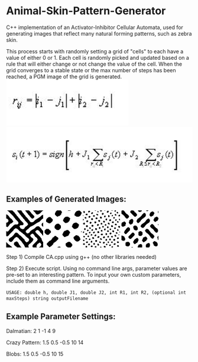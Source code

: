 # Animal-Skin-Pattern-Generator
C++ implementation of an Activator-Inhibitor Cellular Automata, used for generating images that reflect many natural forming patterns, such as zebra skin. 

This process starts with randomly setting a grid of "cells" to each have a value of either 0 or 1. Each cell is randomly picked and updated based on a rule that will either change or not change the value of the cell. When the grid converges to a stable state or the max number of steps has been reached, a PGM image of the grid is generated. 
![Distance Formula](/examples/distanceFormula.png)
![Cell State Update Formua](/examples/cellStateFormula.png)

## Examples of Generated Images:
![Crazy Pattern](/examples/crazy-pattern.jpg)
![Dalmatian](/examples/dalmatian.jpg)
![Dots](/examples/small-dots.jpg)
![Other](/examples/other.jpg)
  

Step 1)  Compile CA.cpp using g++ (no other libraries needed)

Step 2)  Execute script. Using no command line args, parameter values are pre-set to an interesting pattern. To input your own custom parameters, include them as command line arguments. 

    USAGE: double h, double J1, double J2, int R1, int R2, (optional int maxSteps) string outputFilename

## Example Parameter Settings:

  Dalmatian:        2 1 -1 4 9
  
  Crazy Pattern:    1.5 0.5 -0.5 10 14
  
  Blobs:            1.5 0.5 -0.5 10 15

